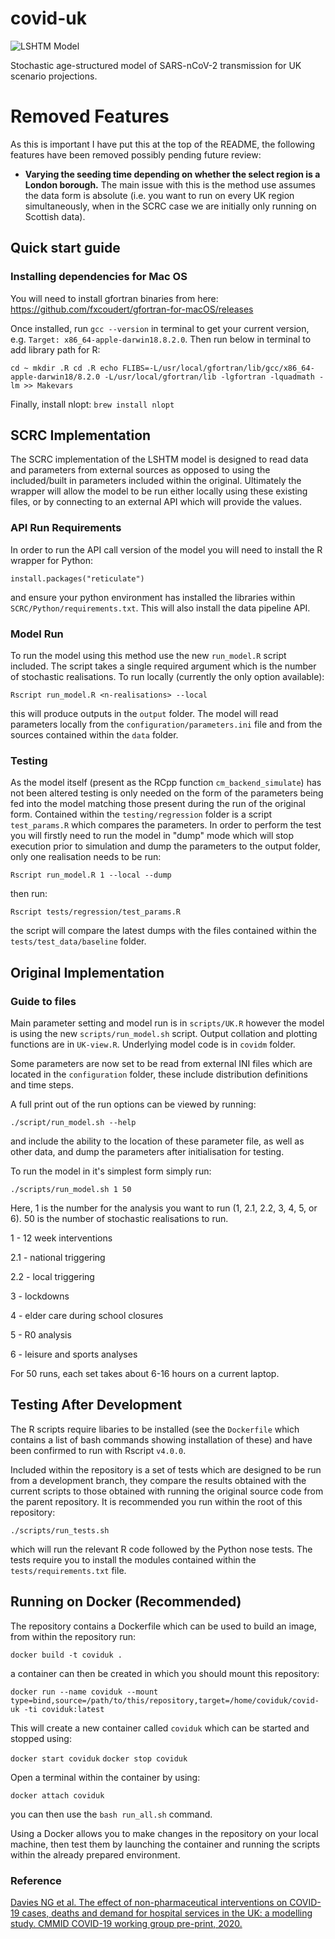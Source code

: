 # covid-uk
![LSHTM Model](https://github.com/ScottishCovidResponse/covid-uk/workflows/LSHTM%20Model/badge.svg)

Stochastic age-structured model of SARS-nCoV-2 transmission for UK scenario projections.

# Removed Features

As this is important I have put this at the top of the README, the following features have been removed possibly pending future review:

* **Varying the seeding time depending on whether the select region is a London borough.** The main issue with this is the method use assumes the data form is absolute (i.e. you want to run on every UK region simultaneously, when in the SCRC case we are initially only running on Scottish data).

## Quick start guide

### Installing dependencies for Mac OS

You will need to install gfortran binaries from here: https://github.com/fxcoudert/gfortran-for-macOS/releases

Once installed, run `gcc --version` in terminal to get your current version, e.g. `Target: x86_64-apple-darwin18.8.2.0`. Then run below in terminal to add library path for R:

`cd ~
mkdir .R
cd .R
echo FLIBS=-L/usr/local/gfortran/lib/gcc/x86_64-apple-darwin18/8.2.0 -L/usr/local/gfortran/lib -lgfortran -lquadmath -lm >> Makevars
`

Finally, install nlopt: `brew install nlopt`

## SCRC Implementation

The SCRC implementation of the LSHTM model is designed to read data and parameters from external sources as opposed to using the included/built in parameters included within the original. Ultimately the wrapper will allow the model to be run either locally using these existing files, or by connecting to an external API which will provide the values.

### API Run Requirements

In order to run the API call version of the model you will need to install the R wrapper for Python:
```
install.packages("reticulate")
```
and ensure your python environment has installed the libraries within `SCRC/Python/requirements.txt`. This will also install the data pipeline API.

### Model Run

To run the model using this method use the new `run_model.R` script included. The script takes a single required argument which is the number of stochastic realisations. To run locally (currently the only option available):

```
Rscript run_model.R <n-realisations> --local
```
this will produce outputs in the `output` folder. The model will read parameters locally from the `configuration/parameters.ini` file and from the sources contained within the `data` folder.

### Testing

As the model itself (present as the RCpp function `cm_backend_simulate`) has not been altered testing is only needed on the form of the parameters being fed into the model matching those present during the run of the original form. Contained within the `testing/regression` folder is a script `test_params.R` which compares the parameters. In order to perform the test you will firstly need to run the model in "dump" mode which will stop execution prior to simulation and dump the parameters to the output folder, only one realisation needs to be run:

```
Rscript run_model.R 1 --local --dump
```
then run:

```
Rscript tests/regression/test_params.R
```

the script will compare the latest dumps with the files contained within the `tests/test_data/baseline` folder.

## Original Implementation

### Guide to files

Main parameter setting and model run is in `scripts/UK.R` however the model is using the new `scripts/run_model.sh` script. Output collation and plotting functions are in `UK-view.R`. Underlying model code is in `covidm` folder.

Some parameters are now set to be read from external INI files which are located in the `configuration` folder, these include distribution definitions and
time steps.

A full print out of the run options can be viewed by running:

```
./script/run_model.sh --help
```

and include the ability to the location of these parameter file, as well as other data, and dump the parameters after initialisation for testing.

To run the model in it's simplest form simply run:

```
./scripts/run_model.sh 1 50
```

Here, 1 is the number for the analysis you want to run (1, 2.1, 2.2, 3, 4, 5, or 6). 50 is the number of stochastic realisations to run.

1 - 12 week interventions

2.1 - national triggering

2.2 - local triggering

3 - lockdowns

4 - elder care during school closures

5 - R0 analysis

6 - leisure and sports analyses

For 50 runs, each set takes about 6-16 hours on a current laptop.

## Testing After Development

The R scripts require libaries to be installed (see the `Dockerfile` which contains a list of bash commands showing installation of these) and have been confirmed to run with Rscript `v4.0.0`.

Included within the repository is a set of tests which are designed to be run from a development branch, they compare the results obtained with the current scripts to those obtained with running the original source code from the parent repository. It is recommended you run within the root of this repository:

`./scripts/run_tests.sh`

which will run the relevant R code followed by the Python nose tests.
The tests require you to install the modules contained within the `tests/requirements.txt` file.

## Running on Docker (Recommended)

The repository contains a Dockerfile which can be used to build an image, from within the repository run:

`docker build -t coviduk .`

a container can then be created in which you should mount this repository:

`docker run --name coviduk --mount type=bind,source=/path/to/this/repository,target=/home/coviduk/covid-uk -ti coviduk:latest`

This will create a new container called `coviduk` which can be started and stopped using:

`docker start coviduk`
`docker stop coviduk`

Open a terminal within the container by using:

`docker attach coviduk`

you can then use the `bash run_all.sh` command.

Using a Docker allows you to make changes in the repository on your local machine, then test them by launching the container and running the scripts within the already prepared environment.

### Reference

[Davies NG et al. The effect of non-pharmaceutical interventions on COVID-19 cases, deaths and demand for hospital services in the UK: a modelling study. CMMID COVID-19 working group pre-print, 2020.](https://cmmid.github.io/topics/covid19/control-measures/uk-scenario-modelling.html)
